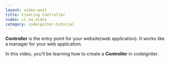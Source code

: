 ```yaml
---
layout: video-post
title: Creating Controller
video: cI_na_oidus
category: codeigniter-tutorial
---
```


**Controller** is the entry point for your website(web application). It works like a manager for your web application.

In this video, you'll be learning how to create a **Controller** in codeigniter.